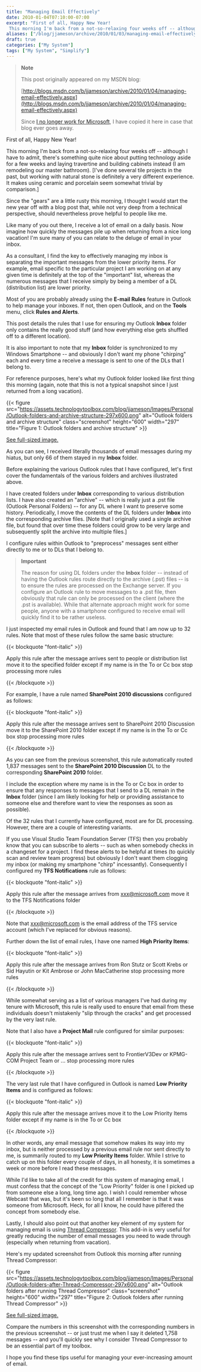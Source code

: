 ```yaml
---
title: "Managing Email Effectively"
date: 2010-01-04T07:10:00-07:00
excerpt: "First of all, Happy New Year! 
 This morning I'm back from a not-so-relaxing four weeks off -- although I have to admit, there's something quite nice about putting technology aside for a few weeks and laying travertine and building cabinets instead ..."
aliases: ["/blog/jjameson/archive/2010/01/03/managing-email-effectively.aspx", "/blog/jjameson/archive/2010/01/04/managing-email-effectively.aspx"]
draft: true
categories: ["My System"]
tags: ["My System", "Simplify"]
---
```


> **Note**
>
> This post originally appeared on my MSDN blog:
>
> [http://blogs.msdn.com/b/jjameson/archive/2010/01/04/managing-email-effectively.aspx](http://blogs.msdn.com/b/jjameson/archive/2010/01/04/managing-email-effectively.aspx)
>
> Since [I no longer work for Microsoft](/blog/jjameson/2011/09/02/last-day-with-microsoft), I have copied it here in case that blog ever goes away.

First of all, Happy New Year!

This morning I'm back from a not-so-relaxing four weeks off -- although I have to admit, there's something quite nice about putting technology aside for a few weeks and laying travertine and building cabinets instead (I am remodeling our master bathroom). [I've done several tile projects in the past, but working with natural stone is definitely a very different experience. It makes using ceramic and porcelain seem somewhat trivial by comparison.]

Since the "gears" are a little rusty this morning, I thought I would start the new year off with a blog post that, while not very deep from a technical perspective, should nevertheless prove helpful to people like me.

Like many of you out there, I receive a lot of email on a daily basis. Now imagine how quickly the messages pile up when returning from a nice long vacation! I'm sure many of you can relate to the deluge of email in your inbox.

As a consultant, I find the key to effectively managing my inbox is separating the important messages from the lower priority items. For example, email specific to the particular project I am working on at any given time is definitely at the top of the "important" list, whereas the numerous messages that I receive simply by being a member of a DL (distribution list) are lower priority.

Most of you are probably already using the **E-mail Rules** feature in Outlook to help manage your inboxes. If not, then open Outlook, and on the **Tools** menu, click **Rules and Alerts**.

This post details the rules that I use for ensuring my Outlook **Inbox** folder only contains the really good stuff (and how everything else gets shuffled off to a different location).

It is also important to note that my **Inbox** folder is synchronized to my Windows Smartphone -- and obviously I don't want my phone "chirping" each and every time a receive a message is sent to one of the DLs that I belong to.

For reference purposes, here's what my Outlook folder looked like first thing this morning (again, note that this is not a typical snapshot since I just returned from a long vacation).

{{< figure src="https://assets.technologytoolbox.com/blog/jjameson/Images/Personal/Outlook-folders-and-archive-structure-297x600.png" alt="Outlook folders and archive structure" class="screenshot" height="600" width="297" title="Figure 1: Outlook folders and archive structure" >}}

[See full-sized image.](https://assets.technologytoolbox.com/blog/jjameson/Images/Personal/Outlook-folders-and-archive-structure-334x675.png)

As you can see, I received literally thousands of email messages during my hiatus, but only 66 of them stayed in my **Inbox** folder.

Before explaining the various Outlook rules that I have configured, let's first cover the fundamentals of the various folders and archives illustrated above.

I have created folders under **Inbox** corresponding to various distribution lists. I have also created an "archive" -- which is really just a .pst file (Outlook Personal Folders) -- for any DL where I want to preserve some history. Periodically, I move the contents of the DL folders under **Inbox** into the corresponding archive files. [Note that I originally used a single archive file, but found that over time these folders could grow to be very large and subsequently split the archive into multiple files.]

I configure rules within Outlook to "preprocess" messages sent either directly to me or to DLs that I belong to.

> **Important**
>
> The reason for using DL folders under the **Inbox** folder -- instead of having the Outlook rules route directly to the archive (.pst) files -- is to ensure the rules are processed on the Exchange server.
> If you configure an Outlook rule to move messages to a .pst file, then obviously that rule can only be processed on the client (where the .pst is available). While that alternate approach might work for some people, anyone with a smartphone configured to receive email will quickly find it to be rather useless.

I just inspected my email rules in Outlook and found that I am now up to 32 rules. Note that most of these rules follow the same basic structure:

{{< blockquote "font-italic" >}}

Apply this rule after the message arrives
sent to people or distribution list
move it to the specified folder
except if my name is in the To or Cc box
stop processing more rules

{{< /blockquote >}}

For example, I have a rule named **SharePoint 2010 discussions** configured as follows:

{{< blockquote "font-italic" >}}

Apply this rule after the message arrives
sent to SharePoint 2010 Discussion
move it to the SharePoint 2010 folder
except if my name is in the To or Cc box
stop processing more rules

{{< /blockquote >}}

As you can see from the previous screenshot, this rule automatically routed 1,837 messages sent to the **SharePoint 2010 Discussion** DL to the corresponding **SharePoint 2010** folder.

I include the exception where my name is in the To or Cc box in order to ensure that any responses to messages that I send to a DL remain in the **Inbox** folder (since I am likely looking for help or providing assistance to someone else and therefore want to view the responses as soon as possible).

Of the 32 rules that I currently have configured, most are for DL processing. However, there are a couple of interesting variants.

If you use Visual Studio Team Foundation Server (TFS) then you probably know that you can subscribe to alerts -- such as when somebody checks in a changeset for a project. I find these alerts to be helpful at times (to quickly scan and review team progress) but obviously I don't want them clogging my inbox (or making my smartphone "chirp" incessantly). Consequently I configured my **TFS Notifications** rule as follows:

{{< blockquote "font-italic" >}}

Apply this rule after the message arrives
from [xxx@microsoft.com](mailto:xxx@microsoft.com)
move it to the TFS Notifications folder

{{< /blockquote >}}

Note that [xxx@microsoft.com](mailto:xxx@microsoft.com) is the email address of the TFS service account (which I've replaced for obvious reasons).

Further down the list of email rules, I have one named **High Priority Items**:

{{< blockquote "font-italic" >}}

Apply this rule after the message arrives
from Ron Stutz or Scott Krebs or Sid Hayutin or Kit Ambrose or John MacCatherine
stop processing more rules

{{< /blockquote >}}

While somewhat serving as a list of various managers I've had during my tenure with Microsoft, this rule is really used to ensure that email from these individuals doesn't mistakenly "slip through the cracks" and get processed by the very last rule.

Note that I also have a **Project Mail** rule configured for similar purposes:

{{< blockquote "font-italic" >}}

Apply this rule after the message arrives
sent to FrontierV3Dev or KPMG-COM Project Team or ...
stop processing more rules

{{< /blockquote >}}

The very last rule that I have configured in Outlook is named **Low Priority Items** and is configured as follows:

{{< blockquote "font-italic" >}}

Apply this rule after the message arrives
move it to the Low Priority Items folder
except if my name is in the To or Cc box

{{< /blockquote >}}

In other words, any email message that somehow makes its way into my inbox, but is neither processed by a previous email rule nor sent directly to me, is summarily routed to my **Low Priority Items** folder. While I strive to catch up on this folder every couple of days, in all honesty, it is sometimes a week or more before I read these messages.

While I'd like to take all of the credit for this system of managing email, I must confess that the concept of the "Low Priority" folder is one I picked up from someone else a long, long time ago. I wish I could remember whose Webcast that was, but it's been so long that all I remember is that it was someone from Microsoft. Heck, for all I know, he could have pilfered the concept from somebody else.

Lastly, I should also point out that another key element of my system for managing email is using [Thread Compressor](http://blogs.technet.com/ewan/archive/2007/04/23/thread-compressor-for-outlook-do-you-want-it.aspx). This add-in is very useful for greatly reducing the number of email messages you need to wade through (especially when returning from vacation).

Here's my updated screenshot from Outlook this morning after running Thread Compressor:

{{< figure src="https://assets.technologytoolbox.com/blog/jjameson/Images/Personal/Outlook-folders-after-Thread-Compressor-297x600.png" alt="Outlook folders after running Thread Compressor" class="screenshot" height="600" width="297" title="Figure 2: Outlook folders after running Thread Compressor" >}}

[See full-sized image.](https://assets.technologytoolbox.com/blog/jjameson/Images/Personal/Outlook-folders-after-Thread-Compressor-334x675.png)

Compare the numbers in this screenshot with the corresponding numbers in the previous screenshot -- or just trust me when I say it deleted 1,758 messages -- and you'll quickly see why I consider Thread Compressor to be an essential part of my toolbox.

I hope you find these tips useful for managing your ever-increasing amount of email.

